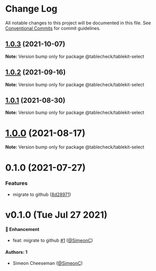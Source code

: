 # Change Log

All notable changes to this project will be documented in this file.
See [Conventional Commits](https://conventionalcommits.org) for commit guidelines.

## [1.0.3](https://github.com/tablecheck/tablekit/compare/@tablecheck/tablekit-select@1.0.2...@tablecheck/tablekit-select@1.0.3) (2021-10-07)

**Note:** Version bump only for package @tablecheck/tablekit-select





## [1.0.2](https://github.com/tablecheck/tablekit/compare/@tablecheck/tablekit-select@1.0.1...@tablecheck/tablekit-select@1.0.2) (2021-09-16)

**Note:** Version bump only for package @tablecheck/tablekit-select





## [1.0.1](https://github.com/tablecheck/tablekit/compare/@tablecheck/tablekit-select@1.0.0...@tablecheck/tablekit-select@1.0.1) (2021-08-30)

**Note:** Version bump only for package @tablecheck/tablekit-select





# [1.0.0](https://github.com/tablecheck/tablekit/compare/@tablecheck/tablekit-select@0.1.0...@tablecheck/tablekit-select@1.0.0) (2021-08-17)

**Note:** Version bump only for package @tablecheck/tablekit-select





# 0.1.0 (2021-07-27)


### Features

* migrate to github ([8d28971](https://github.com/tablecheck/tablekit/commit/8d28971175010fcb2a3cd9c48a749e7af1bdc9f9))





# v0.1.0 (Tue Jul 27 2021)

#### 🚀 Enhancement

- feat: migrate to github [#1](https://github.com/tablecheck/tablekit/pull/1) ([@SimeonC](https://github.com/SimeonC))

#### Authors: 1

- Simeon Cheeseman ([@SimeonC](https://github.com/SimeonC))
